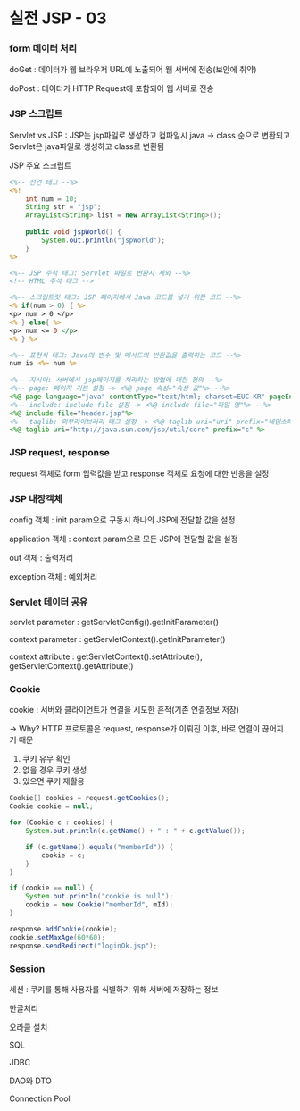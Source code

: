 # 실전 JSP - 03

### form 데이터 처리

doGet :  데이터가 웹 브라우저 URL에 노출되어 웹 서버에 전송(보안에 취약)

doPost : 데이터가 HTTP Request에 포함되어 웹 서버로 전송



### JSP 스크립트

Servlet vs JSP : JSP는 jsp파일로 생성하고 컴파일시 java -> class 순으로 변환되고 Servlet은 java파일로 생성하고 class로 변환됨

JSP 주요 스크립트

```jsp
<%-- 선언 태그 --%>
<%!
    int num = 10;
	String str = "jsp";
	ArrayList<String> list = new ArrayList<String>();
	
	public void jspWorld() {
        System.out.println("jspWorld");
    }
%>

<%-- JSP 주석 태그: Servlet 파일로 변환시 제외 --%>
<!-- HTML 주석 태그 -->

<%-- 스크립트릿 태그: JSP 페이지에서 Java 코드를 넣기 위한 코드 --%>
<% if(num > 0) { %>
<p> num > 0 </p>
<% } else{ %>
<p> num <= 0 </p>
<% } %>

<%-- 표현식 태그: Java의 변수 및 메서드의 반환값을 출력하는 코드 --%>
num is <%= num %>
    
<%-- 지시어: 서버에서 jsp페이지를 처리하는 방법에 대한 정의 --%>
<%-- page: 페이지 기본 설정 -> <%@ page 속성="속성 값"%> --%>
<%@ page language="java" contentType="text/html; charset=EUC-KR" pageEncoding="EUC-KR"%> 
<%-- include: include file 설정 -> <%@ include file="파일 명"%> --%>
<%@ include file="header.jsp"%>
<%-- taglib: 외부라이브러리 태그 설정 -> <%@ taglib uri="uri" prefix="네임스페이스명" %> --%>
<%@ taglib uri="http://java.sun.com/jsp/util/core" prefix="c" %>
```



### JSP request, response

request 객체로 form 입력값을 받고 response 객체로 요청에 대한 반응을 설정



### JSP 내장객체

config 객체 : init param으로 구동시 하나의 JSP에 전달할 값을 설정

application 객체 : context param으로 모든 JSP에 전달할 값을 설정

out 객체 : 출력처리

exception 객체 : 예외처리



### Servlet 데이터 공유

servlet parameter : getServletConfig().getInitParameter()

context parameter : getServletContext().getInitParameter()

context attribute : getServletContext().setAttribute(), getServletContext().getAttribute()



### Cookie

cookie :  서버와 클라이언트가 연결을 시도한 흔적(기존 연결정보 저장)

-> Why? HTTP 프로토콜은 request, response가 이뤄진 이후, 바로 연결이 끊어지기 때문

1. 쿠키 유무 확인
2. 없을 경우 쿠키 생성
3. 있으면 쿠키 재활용

```java
Cookie[] cookies = request.getCookies();
Cookie cookie = null;

for (Cookie c : cookies) {
    System.out.println(c.getName() + " : " + c.getValue());

    if (c.getName().equals("memberId")) {
        cookie = c;
    }
}

if (cookie == null) {
    System.out.println("cookie is null");
    cookie = new Cookie("memberId", mId);
}

response.addCookie(cookie);
cookie.setMaxAge(60*60);
response.sendRedirect("loginOk.jsp");
```



### Session

세션 : 쿠키를 통해 사용자를 식별하기 위해 서버에 저장하는 정보



한글처리

오라클 설치

SQL

JDBC

DAO와 DTO

Connection Pool